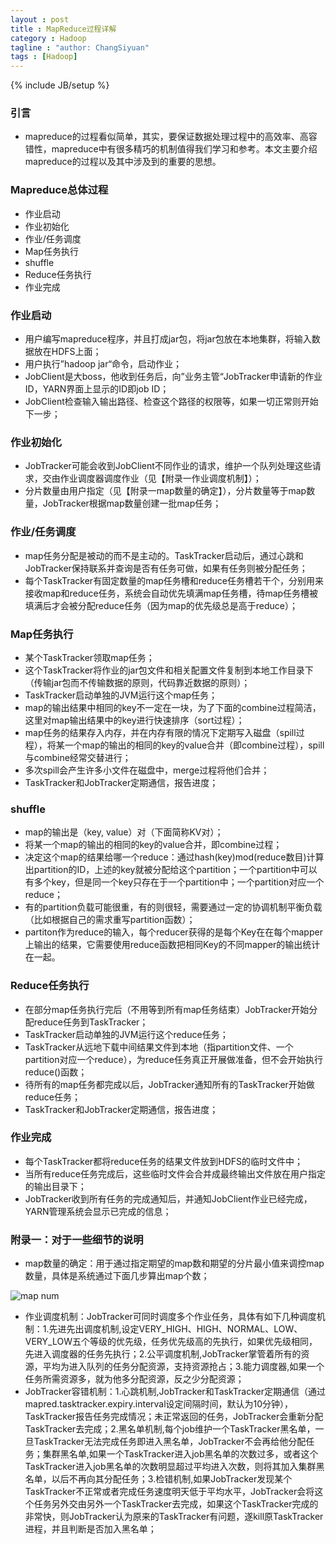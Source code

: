 ```yaml
---
layout : post
title : MapReduce过程详解
category : Hadoop
tagline : "author: ChangSiyuan"
tags : [Hadoop]
---
```

{% include JB/setup %}

### 引言
- mapreduce的过程看似简单，其实，要保证数据处理过程中的高效率、高容错性，mapreduce中有很多精巧的机制值得我们学习和参考。本文主要介绍mapreduce的过程以及其中涉及到的重要的思想。

### Mapreduce总体过程
- 作业启动
- 作业初始化
- 作业/任务调度
- Map任务执行
- shuffle
- Reduce任务执行
- 作业完成

### 作业启动
- 用户编写mapreduce程序，并且打成jar包，将jar包放在本地集群，将输入数据放在HDFS上面；
- 用户执行”hadoop jar“命令，启动作业；
- JobClient是大boss，他收到任务后，向”业务主管“JobTracker申请新的作业ID，YARN界面上显示的ID即job ID；
- JobClient检查输入输出路径、检查这个路径的权限等，如果一切正常则开始下一步；

### 作业初始化
- JobTracker可能会收到JobClient不同作业的请求，维护一个队列处理这些请求，交由作业调度器调度作业（见【附录一作业调度机制】）；
- 分片数量由用户指定（见【附录一map数量的确定】），分片数量等于map数量，JobTracker根据map数量创建一批map任务；

### 作业/任务调度
- map任务分配是被动的而不是主动的。TaskTracker启动后，通过心跳和JobTracker保持联系并查询是否有任务可做，如果有任务则被分配任务；
- 每个TaskTracker有固定数量的map任务槽和reduce任务槽若干个，分别用来接收map和reduce任务，系统会自动优先填满map任务槽，待map任务槽被填满后才会被分配reduce任务（因为map的优先级总是高于reduce）；

### Map任务执行
- 某个TaskTracker领取map任务；
- 这个TaskTracker将作业的jar包文件和相关配置文件复制到本地工作目录下（传输jar包而不传输数据的原则，代码靠近数据的原则）；
- TaskTracker启动单独的JVM运行这个map任务；
- map的输出结果中相同的key不一定在一块，为了下面的combine过程简洁，这里对map输出结果中的key进行快速排序（sort过程）；
- map任务的结果存入内存，并在内存有限的情况下定期写入磁盘（spill过程），将某一个map的输出的相同的key的value合并（即combine过程），spill与combine经常交替进行；
- 多次spill会产生许多小文件在磁盘中，merge过程将他们合并；
- TaskTracker和JobTracker定期通信，报告进度；

### shuffle
- map的输出是（key, value）对（下面简称KV对）；
- 将某一个map的输出的相同的key的value合并，即combine过程；
- 决定这个map的结果给哪一个reduce：通过hash(key)mod(reduce数目)计算出partition的ID，上述的key就被分配给这个partition；一个partition中可以有多个key，但是同一个key只存在于一个partition中；一个partition对应一个reduce；
- 有的partition负载可能很重，有的则很轻，需要通过一定的协调机制平衡负载（比如根据自己的需求重写partition函数）；
- partiton作为reduce的输入，每个reducer获得的是每个Key在在每个mapper上输出的结果，它需要使用reduce函数把相同Key的不同mapper的输出统计在一起。

### Reduce任务执行
- 在部分map任务执行完后（不用等到所有map任务结束）JobTracker开始分配reduce任务到TaskTracker；
- TaskTracker启动单独的JVM运行这个reduce任务；
- TaskTracker从远地下载中间结果文件到本地（指partition文件、一个partition对应一个reduce），为reduce任务真正开展做准备，但不会开始执行reduce()函数；
- 待所有的map任务都完成以后，JobTracker通知所有的TaskTracker开始做reduce任务；
- TaskTracker和JobTracker定期通信，报告进度；

### 作业完成
- 每个TaskTracker都将reduce任务的结果文件放到HDFS的临时文件中；
- 当所有reduce任务完成后，这些临时文件会合并成最终输出文件放在用户指定的输出目录下；
- JobTracker收到所有任务的完成通知后，并通知JobClient作业已经完成，YARN管理系统会显示已完成的信息；

### 附录一：对于一些细节的说明
- map数量的确定：用于通过指定期望的map数和期望的分片最小值来调控map数量，具体是系统通过下面几步算出map个数；

![map num](https://raw.githubusercontent.com/changsiyuan/changsiyuan.github.io/master/_image/map%20num.png)

- 作业调度机制：JobTracker可同时调度多个作业任务，具体有如下几种调度机制：1.先进先出调度机制,设定VERY_HIGH、HIGH、NORMAL、LOW、VERY_LOW五个等级的优先级，任务优先级高的先执行，如果优先级相同，先进入调度器的任务先执行；2.公平调度机制,JobTracker掌管着所有的资源，平均为进入队列的任务分配资源，支持资源抢占；3.能力调度器,如果一个任务所需资源多，就为他多分配资源，反之少分配资源；
- JobTracker容错机制：1.心跳机制,JobTracker和TaskTracker定期通信（通过mapred.tasktracker.expiry.interval设定间隔时间，默认为10分钟），TaskTracker报告任务完成情况；未正常返回的任务，JobTracker会重新分配TaskTracker去完成；2.黑名单机制,每个job维护一个TaskTracker黑名单，一旦TaskTracker无法完成任务即进入黑名单，JobTracker不会再给他分配任务；集群黑名单,如果一个TaskTracker进入job黑名单的次数过多，或者这个TaskTracker进入job黑名单的次数明显超过平均进入次数，则将其加入集群黑名单，以后不再向其分配任务；3.检错机制,如果JobTracker发现某个TaskTracker不正常或者完成任务速度明天低于平均水平，JobTracker会将这个任务另外交由另外一个TaskTracker去完成，如果这个TaskTracker完成的非常快，则JobTracker认为原来的TaskTracker有问题，遂kill原TaskTracker进程，并且判断是否加入黑名单；





